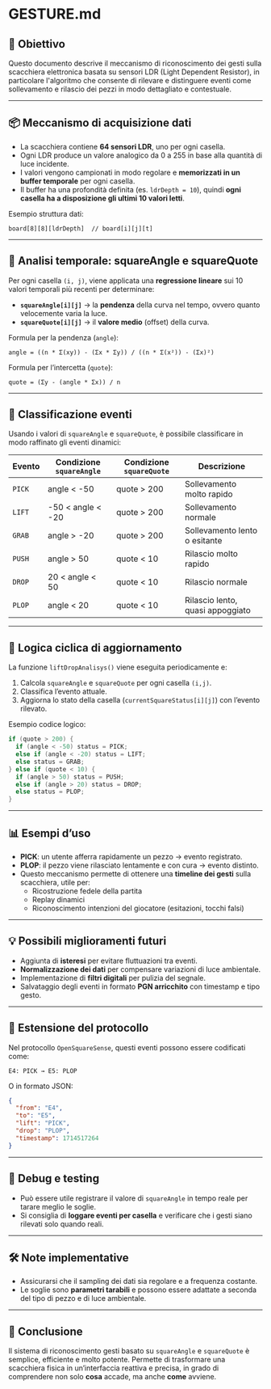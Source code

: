 # GESTURE.md

## 🎯 Obiettivo

Questo documento descrive il meccanismo di riconoscimento dei gesti sulla scacchiera elettronica basata su sensori LDR (Light Dependent Resistor), in particolare l'algoritmo che consente di rilevare e distinguere eventi come sollevamento e rilascio dei pezzi in modo dettagliato e contestuale.

---

## 📦 Meccanismo di acquisizione dati

- La scacchiera contiene **64 sensori LDR**, uno per ogni casella.
- Ogni LDR produce un valore analogico da 0 a 255 in base alla quantità di luce incidente.
- I valori vengono campionati in modo regolare e **memorizzati in un buffer temporale** per ogni casella.
- Il buffer ha una profondità definita (es. `ldrDepth = 10`), quindi **ogni casella ha a disposizione gli ultimi 10 valori letti**.

Esempio struttura dati:
```
board[8][8][ldrDepth]  // board[i][j][t]
```

---

## 🧠 Analisi temporale: squareAngle e squareQuote

Per ogni casella `(i, j)`, viene applicata una **regressione lineare** sui 10 valori temporali più recenti per determinare:

- **`squareAngle[i][j]`** → la **pendenza** della curva nel tempo, ovvero quanto velocemente varia la luce.
- **`squareQuote[i][j]`** → il **valore medio** (offset) della curva.

Formula per la pendenza (`angle`):
```
angle = ((n * Σ(xy)) - (Σx * Σy)) / ((n * Σ(x²)) - (Σx)²)
```

Formula per l’intercetta (`quote`):
```
quote = (Σy - (angle * Σx)) / n
```

---

## 🧭 Classificazione eventi

Usando i valori di `squareAngle` e `squareQuote`, è possibile classificare in modo raffinato gli eventi dinamici:

| Evento   | Condizione `squareAngle`     | Condizione `squareQuote` | Descrizione                        |
|----------|------------------------------|---------------------------|-------------------------------------|
| `PICK`   | angle < -50                  | quote > 200               | Sollevamento molto rapido           |
| `LIFT`   | -50 < angle < -20            | quote > 200               | Sollevamento normale                |
| `GRAB`   | angle > -20                  | quote > 200               | Sollevamento lento o esitante       |
| `PUSH`   | angle > 50                   | quote < 10                | Rilascio molto rapido               |
| `DROP`   | 20 < angle < 50              | quote < 10                | Rilascio normale                    |
| `PLOP`   | angle < 20                   | quote < 10                | Rilascio lento, quasi appoggiato    |

---

## 🔁 Logica ciclica di aggiornamento

La funzione `liftDropAnalisys()` viene eseguita periodicamente e:

1. Calcola `squareAngle` e `squareQuote` per ogni casella `(i,j)`.
2. Classifica l’evento attuale.
3. Aggiorna lo stato della casella (`currentSquareStatus[i][j]`) con l’evento rilevato.

Esempio codice logico:
```cpp
if (quote > 200) {
  if (angle < -50) status = PICK;
  else if (angle < -20) status = LIFT;
  else status = GRAB;
} else if (quote < 10) {
  if (angle > 50) status = PUSH;
  else if (angle > 20) status = DROP;
  else status = PLOP;
}
```

---

## 📊 Esempi d’uso

- **PICK**: un utente afferra rapidamente un pezzo → evento registrato.
- **PLOP**: il pezzo viene rilasciato lentamente e con cura → evento distinto.
- Questo meccanismo permette di ottenere una **timeline dei gesti** sulla scacchiera, utile per:
    - Ricostruzione fedele della partita
    - Replay dinamici
    - Riconoscimento intenzioni del giocatore (esitazioni, tocchi falsi)

---

## 💡 Possibili miglioramenti futuri

- Aggiunta di **isteresi** per evitare fluttuazioni tra eventi.
- **Normalizzazione dei dati** per compensare variazioni di luce ambientale.
- Implementazione di **filtri digitali** per pulizia del segnale.
- Salvataggio degli eventi in formato **PGN arricchito** con timestamp e tipo gesto.

---

## 📁 Estensione del protocollo

Nel protocollo `OpenSquareSense`, questi eventi possono essere codificati come:

```
E4: PICK → E5: PLOP
```

O in formato JSON:

```json
{
  "from": "E4",
  "to": "E5",
  "lift": "PICK",
  "drop": "PLOP",
  "timestamp": 1714517264
}
```

---

## 🧪 Debug e testing

- Può essere utile registrare il valore di `squareAngle` in tempo reale per tarare meglio le soglie.
- Si consiglia di **loggare eventi per casella** e verificare che i gesti siano rilevati solo quando reali.

---

## 🛠️ Note implementative

- Assicurarsi che il sampling dei dati sia regolare e a frequenza costante.
- Le soglie sono **parametri tarabili** e possono essere adattate a seconda del tipo di pezzo e di luce ambientale.

---

## 📎 Conclusione

Il sistema di riconoscimento gesti basato su `squareAngle` e `squareQuote` è semplice, efficiente e molto potente. Permette di trasformare una scacchiera fisica in un’interfaccia reattiva e precisa, in grado di comprendere non solo **cosa** accade, ma anche **come** avviene.

